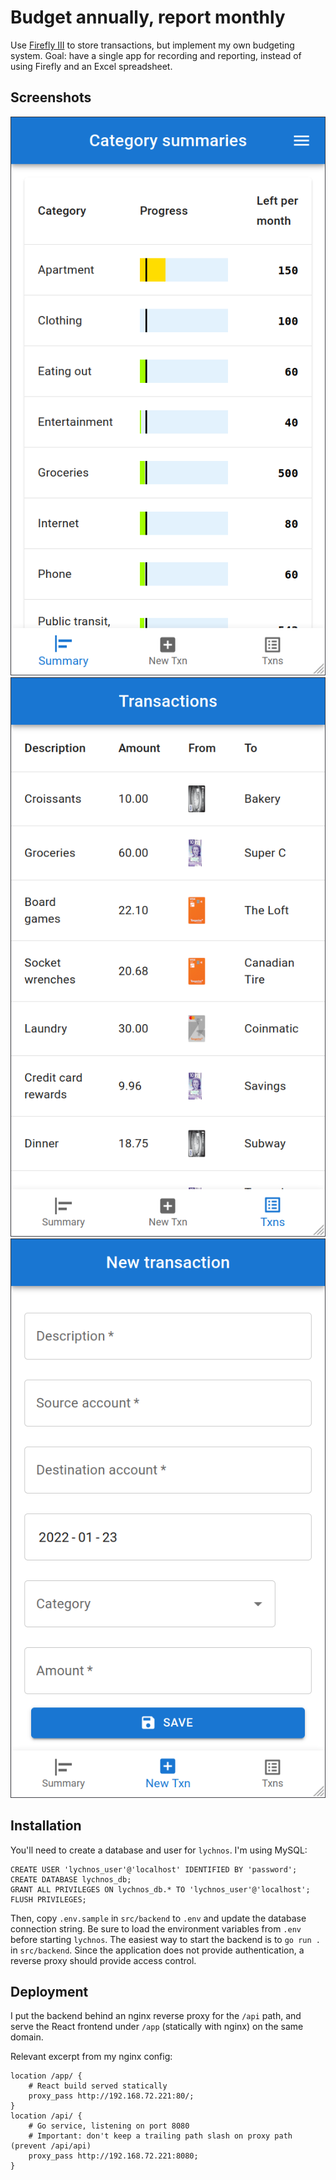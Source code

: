 # Budget annually, report monthly

Use [Firefly III](https://github.com/firefly-iii/firefly-iii) to store transactions, but implement my own budgeting system. Goal: have a single app for recording and reporting, instead of using Firefly and an Excel spreadsheet.

## Screenshots

![Category summary](docs/category-summary.png) ![Transactions list](docs/transactions-list.png) ![New transaction](docs/new-transaction.png)

## Installation

You'll need to create a database and user for `lychnos`. I'm using MySQL:

```mysql
CREATE USER 'lychnos_user'@'localhost' IDENTIFIED BY 'password';
CREATE DATABASE lychnos_db;
GRANT ALL PRIVILEGES ON lychnos_db.* TO 'lychnos_user'@'localhost';
FLUSH PRIVILEGES;
```

Then, copy `.env.sample` in `src/backend` to `.env` and update the database connection string. Be sure to load the environment variables from `.env` before starting `lychnos`. The easiest way to start the backend is to `go run .` in `src/backend`. Since the application does not provide authentication, a reverse proxy should provide access control.

## Deployment

I put the backend behind an nginx reverse proxy for the `/api` path, and serve the React frontend under `/app` (statically with nginx) on the same domain.

Relevant excerpt from my nginx config:

```
location /app/ {
	# React build served statically
	proxy_pass http://192.168.72.221:80/;
}
location /api/ {
	# Go service, listening on port 8080
	# Important: don't keep a trailing path slash on proxy path (prevent /api/api)
	proxy_pass http://192.168.72.221:8080;
}
```
